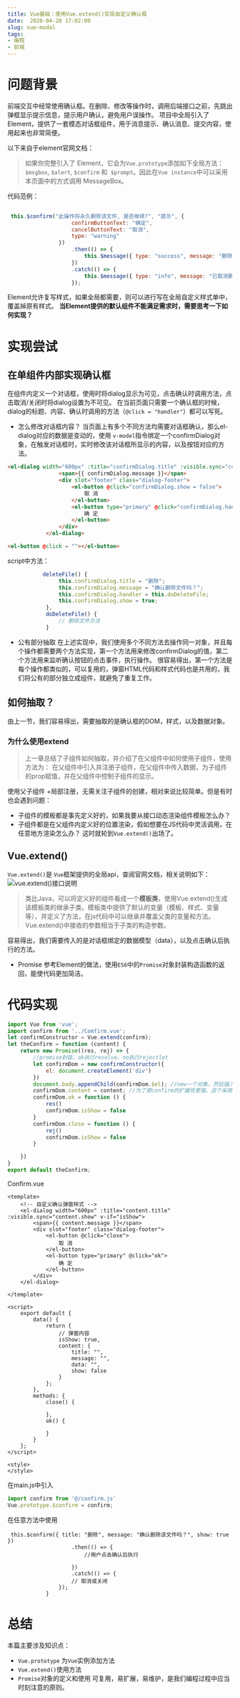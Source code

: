 ```yaml
---
title: Vue基础：使用Vue.extend()实现自定义确认框
date:  2020-04-28 17:02:00
slug: vue-modal
tags:
- 编程
- 前端
---
```





# 问题背景
前端交互中经常使用确认框。在删除、修改等操作时，调用后端接口之前，先跳出弹框显示提示信息，提示用户确认，避免用户误操作。
项目中全局引入了Element，提供了一套模态对话框组件，用于消息提示、确认消息、提交内容，使用起来也非常简便。


以下来自于element官网文档：
> 如果你完整引入了 Element，它会为` Vue.prototype `添加如下全局方法：  `$msgbox`, `$alert`, `$confirm` 和` $prompt`。因此在` Vue instance `中可以采用本页面中的方式调用 MessageBox。

代码范例：
```javascript
 
 this.$confirm("此操作将永久删除该文件, 是否继续?", "提示", {
                    confirmButtonText: "确定",
                    cancelButtonText: "取消",
                    type: "warning"
                })
                    .then(() => {
                        this.$message({ type: "success", message: "删除成功!" });
                    })
                    .catch(() => {
                        this.$message({ type: "info", message: "已取消删除" });
                    });
```
Element允许复写样式，如果全局都需要，则可以进行写在全局自定义样式单中，覆盖掉原有样式。
**当Element提供的默认组件不能满足需求时，需要思考一下如何实现？**

# 实现尝试
## 在单组件内部实现确认框

在组件内定义一个对话框，使用时将dialog显示为可见，点击确认时调用方法，点击取消/关闭时将dialog设置为不可见。
在当前页面只需要一个确认框的时候，dialog的标题、内容、确认时调用的方法（`@click = "handler"`）都可以写死。

* 怎么修改对话框内容？
当页面上有多个不同方法均需要对话框确认，那么el-dialog对应的数据是变动的，使用 `v-model`指令绑定一个confirmDialog对象，在触发对话框时，实时修改该对话框所显示的内容，以及按钮对应的方法。
```html
<el-dialog width="600px" :title="confirmDialog.title" :visible.sync="confirmDialog.show">
                <span>{{ confirmDialog.message }}</span>
                <div slot="footer" class="dialog-footer">
                    <el-button @click="confirmDialog.show = false">
                        取 消
                    </el-button>
                    <el-button type="primary" @click="confirmDialog.handler">
                        确 定
                    </el-button>
                </div>
            </el-dialog>

<el-button @click = ""></el-button>
```
script中方法：
```javascript
           deleteFile() {
                this.confirmDialog.title = "删除";
                this.confirmDialog.message = "确认删除文件吗？";
                this.confirmDialog.handler = this.doDeleteFile;
                this.confirmDialog.show = true;
            },
            doDeleteFile() {
                // 删除文件方法
            }
```
* 公有部分抽取
在上述实现中，我们使用多个不同方法去操作同一对象，并且每个操作都需要两个方法实现，第一个方法用来修改confirmDialog的值，第二个方法用来监听确认按钮的点击事件，执行操作。
很容易得出，第一个方法是每个操作都类似的，可以复用的，弹窗HTML代码和样式代码也是共用的，我们将公有的部分独立成组件，就避免了重复工作。
##  如何抽取？
由上一节，我们容易得出，需要抽取的是确认框的DOM，样式，以及数据对象。

### 为什么使用extend
> 上一章总结了子组件如何抽取，并介绍了在父组件中如何使用子组件，使用方法为：
在父组件中引入并注册子组件，在父组件中传入数据，为子组件的prop赋值，并在父组件中控制子组件的显示。

使用父子组件 +局部注册，无需关注子组件的创建，相对来说比较简单。但是有时也会遇到问题：
* 子组件的模板都是事先定义好的，如果我要从接口动态渲染组件模板怎么办？
* 子组件都是在父组件内定义好的位置渲染，假如想要在JS代码中灵活调用，在任意地方渲染怎么办？
这时就轮到`Vue.extend()`出场了。
##  Vue.extend()
`Vue.extend()`是 `Vue`框架提供的全局api，查阅官网文档，相关说明如下：![vue.extend()接口说明](https://imgconvert.csdnimg.cn/aHR0cHM6Ly91cGxvYWQtaW1hZ2VzLmppYW5zaHUuaW8vdXBsb2FkX2ltYWdlcy82ODEwNjIwLTJhNWM3NDc3NWRiNjY5NmMucG5n?x-oss-process=image/format,png)

> 类比Java，可以将定义好的组件看成一个**模板类**，使用Vue.extend()生成该模板类的继承子类。模板类中提供了默认的变量（模板、样式、变量等），并定义了方法，在js代码中可以继承并覆盖父类的变量和方法。Vue.extend()中接收的参数相当于子类的构造参数。

容易得出，我们需要传入的是对话框绑定的数据模型（data），以及点击确认后执行的方法。
* Promise
参考Element的做法，使用`ES6`中的`Promise`对象封装构造函数的返回，能使代码更加简洁。

# 代码实现
```javascript
import Vue from 'vue';
import confirm from '../Comfirm.vue';
let confirmConstructor = Vue.extend(confirm);
let theConfirm = function (content) {
    return new Promise((res, rej) => {
        //promise封装，ok执行resolve，no执行rejectlet
        let confirmDom = new confirmConstructor({
            el: document.createElement('div')
        })
        document.body.appendChild(confirmDom.$el); //new一个对象，然后插入body里面
        confirmDom.content = content; //为了使confirm的扩展性更强，这个采用对象的方式传入，所有的字段都可以根据需求自定义
        confirmDom.ok = function () {
            res()
            confirmDom.isShow = false
        }
        confirmDom.close = function () {
            rej()
            confirmDom.isShow = false
        }

    })
}
export default theConfirm;
```
Confirm.vue
```
<template>
    <!-- 自定义确认弹窗样式 -->
    <el-dialog width="600px" :title="content.title" :visible.sync="content.show" v-if="isShow">
        <span>{{ content.message }}</span>
        <div slot="footer" class="dialog-footer">
            <el-button @click="close">
                取 消
            </el-button>
            <el-button type="primary" @click="ok">
                确 定
            </el-button>
        </div>
    </el-dialog>

</template>

<script>
    export default {
        data() {
            return {
                // 弹窗内容
                isShow: true,
                content: {
                    title: "",
                    message: "",
                    data: "",
                    show: false
                }
            };
        },
        methods: {
            close() {
              
            },
            ok() {
   
            }
        }
    };
</script>

<style>
</style>
```
在main.js中引入
```javascript
import confirm from '@/confirm.js' 
Vue.prototype.$confirm = confirm;
```
在任意方法中使用
```
 this.$confirm({ title: "删除", message: "确认删除该文件吗？", show: true })
                    .then(() => {
                        //用户点击确认后执行

                    })
                    .catch(() => {
                    // 取消或关闭
                });
            }
```
# 总结
本篇主要涉及知识点：
* `Vue.prototype` 为`Vue`实例添加方法
* `Vue.extend()`使用方法
* `Promise`对象的定义和使用
可复用，易扩展，易维护，是我们编程过程中应当时刻注意的原则。













